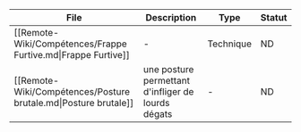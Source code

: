 
<!-- START-ABILITY-TABLE -->

| File                                                            | Description                                        | Type      | Statut |
| --------------------------------------------------------------- | -------------------------------------------------- | --------- | ------ |
| [[Remote-Wiki/Compétences/Frappe Furtive.md\|Frappe Furtive]]   | \-                                                 | Technique | ND     |
| [[Remote-Wiki/Compétences/Posture brutale.md\|Posture brutale]] | une posture permettant d'infliger de lourds dégats | \-        | ND     |

<!-- END-ABILITY-TABLE -->